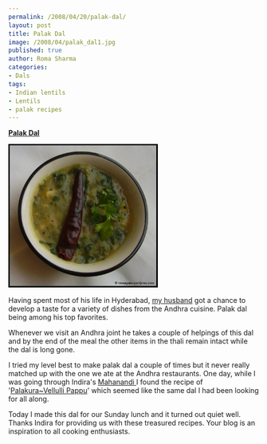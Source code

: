 ```yaml
--- 
permalink: /2008/04/20/palak-dal/
layout: post
title: Palak Dal
image: /2008/04/palak_dal1.jpg
published: true
author: Roma Sharma
categories: 
- Dals
tags:
- Indian lentils
- Lentils
- palak recipes
---
```

<span style="text-decoration:underline;"><strong>Palak Dal</strong></span>

<a href="/2008/04/palak_dal1.jpg"><img class="alignnone size-medium wp-image-262" src="/2008/04/palak_dal1.jpg" alt="" width="300" height="288" /></a>

Having spent most of his life in Hyderabad, <a href="http://excogito.wordpress.com/">my husband</a> got a chance to develop a taste for a variety of dishes from the Andhra cuisine. Palak dal being among his top favorites.

Whenever we visit an Andhra joint he takes a couple of helpings of this dal and by the end of the meal the other items in the thali remain intact while the dal is long gone.

I tried my level best to make palak dal a couple of times but it never really matched up with the one we ate at the Andhra restaurants. One day, while I was going through Indira's <a href="http://www.nandyala.org/mahanandi/">Mahanandi </a>I found the recipe of '<a href="http://www.nandyala.org/mahanandi/archives/2006/06/26/spinach-garlic-dal/">Palakura~Vellulli Pappu</a>' which seemed like the same dal I had been looking for all along.

Today I made this dal for our Sunday lunch and it turned out quiet well. Thanks Indira for providing us with these treasured recipes. Your blog is an inspiration to all cooking enthusiasts.
